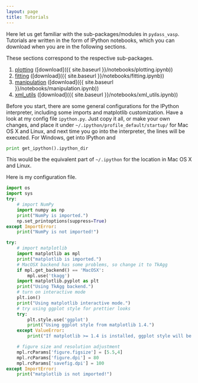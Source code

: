 ```yaml
---
layout: page
title: Tutorials
---
```


Here let us get familiar with the sub-packages/modules in `pydass_vasp`. Tutorials are written in the form of 
IPython notebooks, which you can download when you are in the following sections.

These sections correspond to the respective sub-packages.
 
1. [plotting](plotting/) ([download]({{ site.baseurl }}/notebooks/plotting.ipynb))
2. [fitting](fitting/) ([download]({{ site.baseurl }}/notebooks/fitting.ipynb))
3. [manipulation](manipulation/) ([download]({{ site.baseurl }}/notebooks/manipulation.ipynb))
4. [xml_utils](xml_utils/) ([download]({{ site.baseurl }}/notebooks/xml_utils.ipynb))

Before you start, there are some general configurations for the IPython interpreter, including some imports and 
matplotlib customization. Have a look at my config file `ipython.py`. Just copy it all, or make your own changes, and
place it under `~/.ipython/profile_default/startup/` for Mac OS X and Linux, and next time you go into the interpreter,
the lines will be executed. For Windows, get into IPython and

```python
print get_ipython().ipython_dir
```

This would be the equivalent part of `~/.ipython` for the location in Mac OS X and Linux.

Here is my configuration file.

```python
import os
import sys
try:
    # import NumPy
    import numpy as np
    print("NumPy is imported.")
    np.set_printoptions(suppress=True)
except ImportError:
    print("NumPy is not imported!")

try:
    # import matplotlib
    import matplotlib as mpl
    print("matplotlib is imported.")
    # MacOSX backend has some problems, so change it to TkAgg
    if mpl.get_backend() == 'MacOSX':
        mpl.use('tkagg')
    import matplotlib.pyplot as plt
    print("Using TkAgg backend.")
    # turn on interactive mode
    plt.ion()
    print("Using matplotlib interactive mode.")
    # try using ggplot style for prettier looks
    try:
        plt.style.use('ggplot')
        print("Using ggplot style from matplotlib 1.4.")
    except ValueError:
        print("If matplotlib >= 1.4 is installed, ggplot style will be used for better looks.")

    # figure size and resolution adjustment
    mpl.rcParams['figure.figsize'] = [5.5,4]
    mpl.rcParams['figure.dpi'] = 80
    mpl.rcParams['savefig.dpi'] = 100
except ImportError:
    print("matplotlib is not imported!")
```
